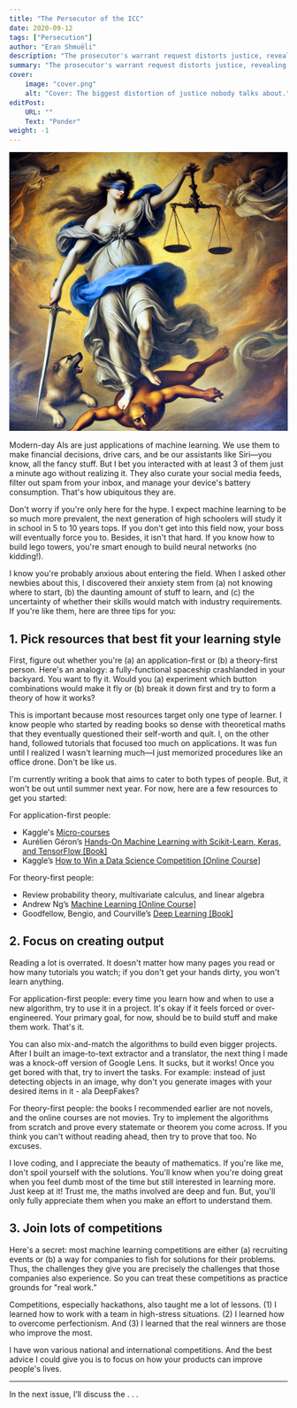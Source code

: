 ```yaml
---
title: "The Persecutor of the ICC"
date: 2020-09-12
tags: ["Persecution"]
author: "Eran Shmuëli"
description: "The prosecutor's warrant request distorts justice, revealing the court's true and dark colors."
summary: "The prosecutor's warrant request distorts justice, revealing the court's true and dark colors."
cover:
    image: "cover.png"
    alt: "Cover: The biggest distortion of justice nobody talks about."
editPost:
    URL: ""
    Text: "Ponder"
weight: -1
---
```


![Cover](cover.jpg)

Modern-day AIs are just applications of machine learning. We use them to make financial decisions, drive cars, and be our assistants like Siri—you know, all the fancy stuff. But I bet you interacted with at least 3 of them just a minute ago without realizing it. They also curate your social media feeds, filter out spam from your inbox, and manage your device's battery consumption. That's how ubiquitous they are.

Don't worry if you're only here for the hype. I expect machine learning to be so much more prevalent, the next generation of high schoolers will study it in school in 5 to 10 years tops. If you don't get into this field now, your boss will eventually force you to. Besides, it isn't that hard. If you know how to build lego towers, you're smart enough to build neural networks (no kidding!).

I know you're probably anxious about entering the field. When I asked other newbies about this, I discovered their anxiety stem from (a) not knowing where to start, (b) the daunting amount of stuff to learn, and (c) the uncertainty of whether their skills would match with industry requirements. If you're like them, here are three tips for you:

## 1. Pick resources that best fit your learning style

First, figure out whether you're (a) an application-first or (b) a theory-first person. Here's an analogy: a fully-functional spaceship crashlanded in your backyard. You want to fly it. Would you (a) experiment which button combinations would make it fly or (b) break it down first and try to form a theory of how it works?

This is important because most resources target only one type of learner. I know people who started by reading books so dense with theoretical maths that they eventually questioned their self-worth and quit. I, on the other hand, followed tutorials that focused too much on applications. It was fun until I realized I wasn't learning much—I just memorized procedures like an office drone. Don't be like us.

I'm currently writing a book that aims to cater to both types of people. But, it won't be out until summer next year. For now, here are a few resources to get you started:

For application-first people:

- Kaggle's [Micro-courses](https://www.kaggle.com/learn/overview)
- Aurélien Géron’s [Hands-On Machine Learning with Scikit-Learn, Keras, and TensorFlow [Book]](https://www.amazon.com/Hands-Machine-Learning-Scikit-Learn-TensorFlow/dp/1492032646)
- Kaggle’s [How to Win a Data Science Competition [Online Course]](https://www.coursera.org/learn/competitive-data-science)

For theory-first people:

- Review probability theory, multivariate calculus, and linear algebra
- Andrew Ng’s [Machine Learning [Online Course]](https://www.coursera.org/learn/machine-learning)
- Goodfellow, Bengio, and Courville’s [Deep Learning [Book]](https://www.deeplearningbook.org/)

## 2. Focus on creating output

Reading a lot is overrated. It doesn't matter how many pages you read or how many tutorials you watch; if you don't get your hands dirty, you won't learn anything.

For application-first people: every time you learn how and when to use a new algorithm, try to use it in a project. It's okay if it feels forced or over-engineered. Your primary goal, for now, should be to build stuff and make them work. That's it.

You can also mix-and-match the algorithms to build even bigger projects. After I built an image-to-text extractor and a translator, the next thing I made was a knock-off version of Google Lens. It sucks, but it works! Once you get bored with that, try to invert the tasks. For example: instead of just detecting objects in an image, why don't you generate images with your desired items in it - ala DeepFakes?

For theory-first people: the books I recommended earlier are not novels, and the online courses are not movies. Try to implement the algorithms from scratch and prove every statemate or theorem you come across. If you think you can't without reading ahead, then try to prove that too. No excuses.

I love coding, and I appreciate the beauty of mathematics. If you're like me, don't spoil yourself with the solutions. You'll know when you're doing great when you feel dumb most of the time but still interested in learning more. Just keep at it! Trust me, the maths involved are deep and fun. But, you'll only fully appreciate them when you make an effort to understand them.

## 3. Join lots of competitions

Here's a secret: most machine learning competitions are either (a) recruiting events or (b) a way for companies to fish for solutions for their problems. Thus, the challenges they give you are precisely the challenges that those companies also experience. So you can treat these competitions as practice grounds for "real work.”

Competitions, especially hackathons, also taught me a lot of lessons. (1) I learned how to work with a team in high-stress situations. (2) I learned how to overcome perfectionism. And (3) I learned that the real winners are those who improve the most.

I have won various national and international competitions. And the best advice I could give you is to focus on how your products can improve people's lives.

---

In the next issue, I’ll discuss the . . .
